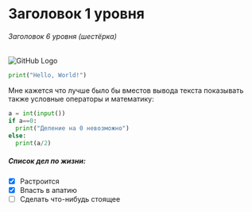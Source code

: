 # Заголовок 1 уровня
###### Заголовок 6 уровня (шестёрка)

![GitHub Logo](https://avatars.githubusercontent.com/in/15368)

```python
print("Hello, World!")
```
Мне кажется что лучше было бы вместов вывода текста показывать также условные операторы и математику:
```python
a = int(input())
if a==0:
  print("Деление на 0 невозможно")
else:
  print(a/2)
```

##### Список дел по жизни:
- [x] Растроится
- [x] Впасть в апатию
- [ ] Сделать что-нибудь стоящее
